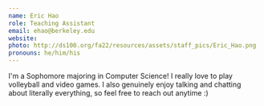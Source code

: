 ```yaml
---
name: Eric Hao
role: Teaching Assistant
email: ehao@berkeley.edu
website: 
photo: http://ds100.org/fa22/resources/assets/staff_pics/Eric_Hao.png
pronouns: he/him/his
---
```

I'm a Sophomore majoring in Computer Science! I really love to play volleyball and video games. I also genuinely enjoy talking and chatting about literally everything, so feel free to reach out anytime :)
